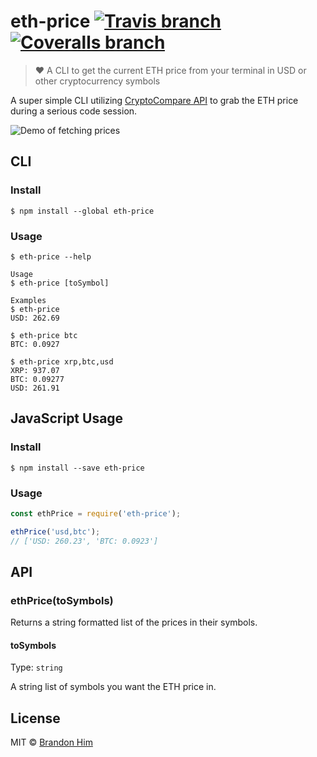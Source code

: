 # eth-price [![Travis branch](https://img.shields.io/travis/brh55/eth-price/master.svg?style=flat-square)](https://travis-ci.org/brh55/eth-price) [![Coveralls branch](https://img.shields.io/coveralls/brh55/eth-price/master.svg?style=flat-square)](https://coveralls.io/github/brh55/eth-price?branch=master)

> ❤️ A CLI to get the current ETH price from your terminal in USD or other cryptocurrency symbols

A super simple CLI utilizing [CryptoCompare API](https://www.cryptocompare.com/api/) to grab the ETH price during a serious code session.

![Demo of fetching prices](http://g.recordit.co/CuWDfZklPv.gif)

## CLI
### Install
```
$ npm install --global eth-price
```

### Usage
```
$ eth-price --help

Usage
$ eth-price [toSymbol]

Examples
$ eth-price
USD: 262.69

$ eth-price btc
BTC: 0.0927

$ eth-price xrp,btc,usd
XRP: 937.07
BTC: 0.09277
USD: 261.91
```

## JavaScript Usage

### Install

```
$ npm install --save eth-price
```

### Usage
```js
const ethPrice = require('eth-price');

ethPrice('usd,btc');
// ['USD: 260.23', 'BTC: 0.0923']
```

## API

### ethPrice(toSymbols)
Returns a string formatted list of the prices in their symbols.

#### toSymbols

Type: `string`

A string list of symbols you want the ETH price in.

## License

MIT © [Brandon Him](https://github.com/brh55/eth-price)
